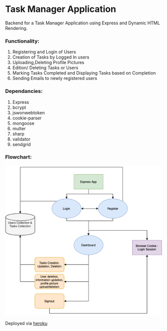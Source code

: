 # Task Manager Application

Backend for a Task Manager Application using Express and Dynamic HTML Rendering.

### **Functionality**:

1. Registering and Login of Users
2. Creation of Tasks by Logged In users
3. Uploading,Deleting Profile Pictures
4. Edition/ Deleting Tasks or Users
5. Marking Tasks Completed and Displaying Tasks based on Completion
6. Sending Emails to newly registered users

### **Dependancies**:

1. Express
2. bcrypt
3. jswonwebtoken
4. cookie-parser
5. mongoose
6. multer
7. sharp
8. validator
9. sendgrid

### **Flowchart**:

![task-app-diag](public/img/task-app-diag.png)


Deployed via [heroku](https://sanjit-task-app.herokuapp.com/)